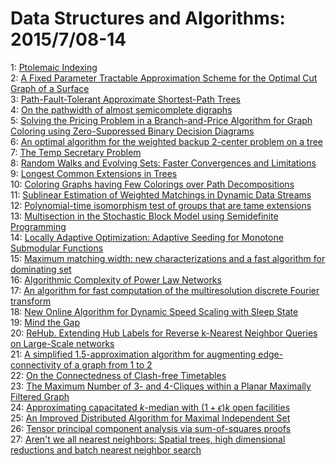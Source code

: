 # Data Structures and Algorithms: 2015/7/08-14  
1: [Ptolemaic Indexing](https://doi.org/10.48550/arXiv.0911.4384)  
2: [A Fixed Parameter Tractable Approximation Scheme for the Optimal Cut  Graph of a Surface](https://doi.org/10.48550/arXiv.1507.01688)  
3: [Path-Fault-Tolerant Approximate Shortest-Path Trees](https://doi.org/10.48550/arXiv.1507.01695)  
4: [On the pathwidth of almost semicomplete digraphs](https://doi.org/10.48550/arXiv.1507.01934)  
5: [Solving the Pricing Problem in a Branch-and-Price Algorithm for Graph  Coloring using Zero-Suppressed Binary Decision Diagrams](https://doi.org/10.48550/arXiv.1401.5820)  
6: [An optimal algorithm for the weighted backup 2-center problem on a tree](https://doi.org/10.48550/arXiv.1409.0098)  
7: [The Temp Secretary Problem](https://doi.org/10.48550/arXiv.1507.01732)  
8: [Random Walks and Evolving Sets: Faster Convergences and Limitations](https://doi.org/10.48550/arXiv.1507.02069)  
9: [Longest Common Extensions in Trees](https://doi.org/10.48550/arXiv.1412.1254)  
10: [Coloring Graphs having Few Colorings over Path Decompositions](https://doi.org/10.48550/arXiv.1504.03670)  
11: [Sublinear Estimation of Weighted Matchings in Dynamic Data Streams](https://doi.org/10.48550/arXiv.1505.02019)  
12: [Polynomial-time isomorphism test of groups that are tame extensions](https://doi.org/10.48550/arXiv.1507.01917)  
13: [Multisection in the Stochastic Block Model using Semidefinite  Programming](https://doi.org/10.48550/arXiv.1507.02323)  
14: [Locally Adaptive Optimization: Adaptive Seeding for Monotone Submodular  Functions](https://doi.org/10.48550/arXiv.1507.02351)  
15: [Maximum matching width: new characterizations and a fast algorithm for  dominating set](https://doi.org/10.48550/arXiv.1507.02384)  
16: [Algorithmic Complexity of Power Law Networks](https://doi.org/10.48550/arXiv.1507.02426)  
17: [An algorithm for fast computation of the multiresolution discrete  Fourier transform](https://doi.org/10.48550/arXiv.1507.02525)  
18: [New Online Algorithm for Dynamic Speed Scaling with Sleep State](https://doi.org/10.48550/arXiv.1303.0377)  
19: [Mind the Gap](https://doi.org/10.48550/arXiv.1503.07563)  
20: [ReHub. Extending Hub Labels for Reverse k-Nearest Neighbor Queries on  Large-Scale networks](https://doi.org/10.48550/arXiv.1504.01497)  
21: [A simplified 1.5-approximation algorithm for augmenting  edge-connectivity of a graph from 1 to 2](https://doi.org/10.48550/arXiv.1507.02799)  
22: [On the Connectedness of Clash-free Timetables](https://doi.org/10.48550/arXiv.1507.02805)  
23: [The Maximum Number of 3- and 4-Cliques within a Planar Maximally  Filtered Graph](https://doi.org/10.48550/arXiv.1507.02929)  
24: [Approximating capacitated $k$-median with $(1+\epsilon)k$ open  facilities](https://doi.org/10.48550/arXiv.1411.5630)  
25: [An Improved Distributed Algorithm for Maximal Independent Set](https://doi.org/10.48550/arXiv.1506.05093)  
26: [Tensor principal component analysis via sum-of-squares proofs](https://doi.org/10.48550/arXiv.1507.03269)  
27: [Aren't we all nearest neighbors: Spatial trees, high dimensional  reductions and batch nearest neighbor search](https://doi.org/10.48550/arXiv.1507.03338)  